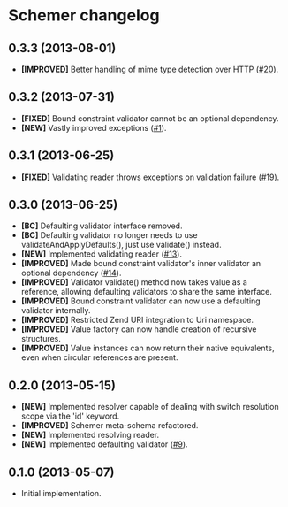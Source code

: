 # Schemer changelog

## 0.3.3 (2013-08-01)

- **[IMPROVED]** Better handling of mime type detection over HTTP ([#20]).

[#20]: https://github.com/eloquent/schemer/issues/20

## 0.3.2 (2013-07-31)

- **[FIXED]** Bound constraint validator cannot be an optional dependency.
- **[NEW]** Vastly improved exceptions ([#1]).

[#1]: https://github.com/eloquent/schemer/issues/1

## 0.3.1 (2013-06-25)

- **[FIXED]** Validating reader throws exceptions on validation failure ([#19]).

[#19]: https://github.com/eloquent/schemer/issues/19

## 0.3.0 (2013-06-25)

- **[BC]** Defaulting validator interface removed.
- **[BC]** Defaulting validator no longer needs to use
  validateAndApplyDefaults(), just use validate() instead.
- **[NEW]** Implemented validating reader ([#13]).
- **[IMPROVED]** Made bound constraint validator's inner validator an optional
  dependency ([#14]).
- **[IMPROVED]** Validator validate() method now takes value as a reference,
  allowing defaulting validators to share the same interface.
- **[IMPROVED]** Bound constraint validator can now use a defaulting validator
  internally.
- **[IMPROVED]** Restricted Zend URI integration to Uri namespace.
- **[IMPROVED]** Value factory can now handle creation of recursive structures.
- **[IMPROVED]** Value instances can now return their native equivalents, even
  when circular references are present.

[#13]: https://github.com/eloquent/schemer/issues/13
[#14]: https://github.com/eloquent/schemer/issues/14

## 0.2.0 (2013-05-15)

- **[NEW]** Implemented resolver capable of dealing with switch resolution scope
  via the 'id' keyword.
- **[IMPROVED]** Schemer meta-schema refactored.
- **[NEW]** Implemented resolving reader.
- **[NEW]** Implemented defaulting validator ([#9]).

[#9]: https://github.com/eloquent/schemer/issues/9

## 0.1.0 (2013-05-07)

* Initial implementation.
